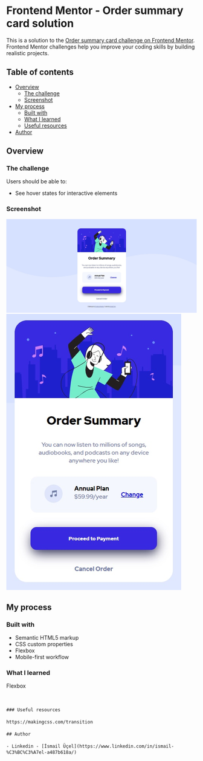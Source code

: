 # Frontend Mentor - Order summary card solution

This is a solution to the [Order summary card challenge on Frontend Mentor](https://www.frontendmentor.io/challenges/order-summary-component-QlPmajDUj). Frontend Mentor challenges help you improve your coding skills by building realistic projects.

## Table of contents

- [Overview](#overview)
  - [The challenge](#the-challenge)
  - [Screenshot](#screenshot)
- [My process](#my-process)
  - [Built with](#built-with)
  - [What I learned](#what-i-learned)
  - [Useful resources](#useful-resources)
- [Author](#author)

## Overview

### The challenge

Users should be able to:

- See hover states for interactive elements

### Screenshot

![](./screenshot.jpg)
![](./screenshot1.jpg)

## My process

### Built with

- Semantic HTML5 markup
- CSS custom properties
- Flexbox
- Mobile-first workflow

### What I learned

Flexbox

```


### Useful resources

https://makingcss.com/transition

## Author

- Linkedin - [İsmail Üçel](https://www.linkedin.com/in/ismail-%C3%BC%C3%A7el-a487b618a/)


```
